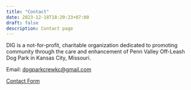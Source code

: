 ```yaml
---
title: "Contact"
date: 2023-12-18T18:20:23+07:00
draft: false
description: Contact page
---
```


DIG is a not-for-profit, charitable organization dedicated to promoting community through the care and enhancement of Penn Valley Off-Leash Dog Park in Kansas City, Missouri.

Email: dogparkcrewkc@gmail.com


<a href="https://docs.google.com/forms/d/e/1FAIpQLSeO5mCFDN9jz2fQSstcohgzUcsKrfD50sejbOm2GEYqs6McRA/viewform?usp=sf_link" class="text-white bg-teal-600 focus:ring-4 focus:outline-none focus:ring-[#F7BE38]/50 font-medium rounded-md text-sm px-9 py-5 text-center inline-flex items-center dark:focus:ring-[#F7BE38]/50 me-2 mb-2">Contact Form</a>